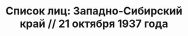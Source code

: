 ---
title: 'Список лиц: Западно-Сибирский край // 21 октября 1937 года'
description: РГАСПИ, ф.17, т.4, оп.171, дело 412, лист 8
images:
- /disk/pictures/v04/17-171-412-008.jpg
- /disk/pictures/v04/17-171-412-009.jpg
- /disk/pictures/v04/17-171-412-010.jpg
- /disk/pictures/v04/17-171-412-011.jpg
- /disk/pictures/v04/17-171-412-012.jpg
---